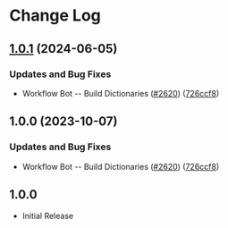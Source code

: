 # Change Log

## [1.0.1](https://github.com/kevintraver/cspell-dicts/compare/@cspell/dict-scientific-terms-gb-v1.0.0...@cspell/dict-scientific-terms-gb@1.0.1) (2024-06-05)


### Updates and Bug Fixes

* Workflow Bot -- Build Dictionaries ([#2620](https://github.com/kevintraver/cspell-dicts/issues/2620)) ([726ccf8](https://github.com/kevintraver/cspell-dicts/commit/726ccf82e0ab0a672d51ec4131184b9b007ee2f6))

## 1.0.0 (2023-10-07)


### Updates and Bug Fixes

* Workflow Bot -- Build Dictionaries ([#2620](https://github.com/streetsidesoftware/cspell-dicts/issues/2620)) ([726ccf8](https://github.com/streetsidesoftware/cspell-dicts/commit/726ccf82e0ab0a672d51ec4131184b9b007ee2f6))

## 1.0.0

- Initial Release
